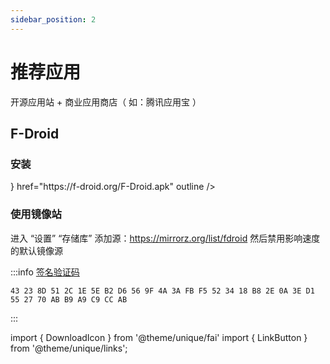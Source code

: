 ```yaml
---
sidebar_position: 2
---
```


# 推荐应用

开源应用站 + 商业应用商店（ 如：腾讯应用宝 ）

## F-Droid

### 安装

<p>
<LinkButton name="官方下载" icon={<DownloadIcon/>} href="https://f-droid.org/F-Droid.apk" outline />
&nbsp;
<LinkButton icon name="镜像站" outline href="https://mirrorz.org/app/F-Droid" />
</p>

### 使用镜像站

进入 “设置” “存储库” 添加源：https://mirrorz.org/list/fdroid 然后禁用影响速度的默认镜像源

:::info [签名验证码](https://f-droid.org/repo)

    43 23 8D 51 2C 1E 5E B2 D6 56 9F 4A 3A FB F5 52 34 18 B8 2E 0A 3E D1 55 27 70 AB B9 A9 C9 CC AB

:::

import { DownloadIcon } from '@theme/unique/fai'
import { LinkButton } from '@theme/unique/links';
